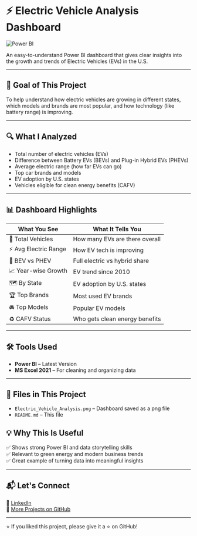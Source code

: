 
# ⚡ Electric Vehicle Analysis Dashboard

![Power BI](https://img.shields.io/badge/Built_with-Power_BI-yellow?style=for-the-badge&logo=powerbi)

An easy-to-understand Power BI dashboard that gives clear insights into the growth and trends of Electric Vehicles (EVs) in the U.S.

---

## 🎯 Goal of This Project

To help understand how electric vehicles are growing in different states, which models and brands are most popular, and how technology (like battery range) is improving.

---

## 🔍 What I Analyzed

- Total number of electric vehicles (EVs)
- Difference between Battery EVs (BEVs) and Plug-in Hybrid EVs (PHEVs)
- Average electric range (how far EVs can go)
- Top car brands and models
- EV adoption by U.S. states
- Vehicles eligible for clean energy benefits (CAFV)

---

## 📊 Dashboard Highlights

| What You See | What It Tells You |
|--------------|--------------------|
| 🚗 Total Vehicles | How many EVs are there overall |
| ⚡ Avg Electric Range | How EV tech is improving |
| 🔋 BEV vs PHEV | Full electric vs hybrid share |
| 📈 Year-wise Growth | EV trend since 2010 |
| 🗺️ By State | EV adoption by U.S. states |
| 🏆 Top Brands | Most used EV brands |
| 🚘 Top Models | Popular EV models |
| ♻️ CAFV Status | Who gets clean energy benefits |

---

## 🛠️ Tools Used

- **Power BI** – Latest Version
- **MS Excel 2021** – For cleaning and organizing data

---

## 📁 Files in This Project

- `Electric_Vehicle_Analysis.png` – Dashboard saved as a png file
- `README.md` – This file

## 💡 Why This Is Useful

✅ Shows strong Power BI and data storytelling skills  
✅ Relevant to green energy and modern business trends  
✅ Great example of turning data into meaningful insights

---

## 📬 Let's Connect

🔗 [LinkedIn](https://www.linkedin.com/in/chandan-kumar-professional)  
📁 [More Projects on GitHub](https://github.com/Chandan1379)

---

⭐ If you liked this project, please give it a ⭐ on GitHub!

